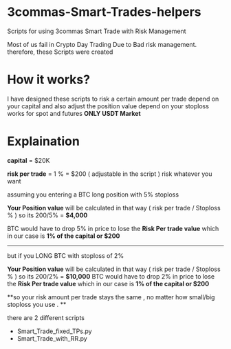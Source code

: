 # 3commas-Smart-Trades-helpers
Scripts for using 3commas Smart Trade with Risk Management

Most of us fail in Crypto Day Trading Due to Bad risk management. 
therefore, these Scripts were created 

# How it works?
I have designed these scripts to risk a certain amount per trade depend on your capital and also adjust the position value depend on your stoploss 
works for spot and futures **ONLY USDT Market**

# Explaination 

**capital** = $20K

**risk per trade** = 1 % = $200 ( adjustable in the script ) risk whatever you want 

assuming you entering a BTC long position with 5% stoploss 

**Your Position value** will be calculated in that way ( risk per trade / Stoploss % ) so its 200/5% = **$4,000**

BTC would have to drop 5% in price to lose the **Risk Per trade value** which in our case is **1% of the capital or $200**

******************
but if you LONG BTC with stoploss of 2% 

**Your Position value** will be calculated in that way ( risk per trade / Stoploss % ) so its 200/2% = **$10,000**
BTC would have to drop 2% in price to lose the **Risk Per trade value** which in our case is **1% of the capital or $200**

**so your risk amount per trade stays the same , no matter how small/big stoploss you use .
**



there are 2 different scripts 
* Smart_Trade_fixed_TPs.py
* Smart_Trade_with_RR.py
